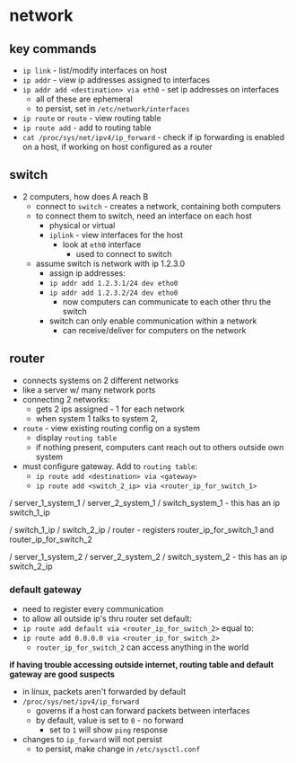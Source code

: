 # network

## key commands
- `ip link` - list/modify interfaces on host
- `ip addr` - view ip addresses assigned to interfaces
- `ip addr add <destination> via eth0` - set ip addresses on interfaces
    - all of these are ephemeral
    - to persist, set in `/etc/network/interfaces`
- `ip route` or `route` - view routing table
- `ip route add` - add to routing table
- `cat /proc/sys/net/ipv4/ip_forward` - check if ip forwarding is enabled on a host, if working on host configured as a router

## switch
- 2 computers, how does A reach B
    - connect to `switch` - creates a network, containing both computers
    - to connect them to switch, need an interface on each host 
        - physical or virtual
        - `iplink` - view interfaces for the host
            - look at `eth0` interface
                - used to connect to switch
    - assume switch is network with ip 1.2.3.0
        - assign ip addresses:
        - `ip addr add 1.2.3.1/24 dev etho0` 
        - `ip addr add 1.2.3.2/24 dev etho0` 
            - now computers can communicate to each other thru the switch
        - switch can only enable communication within a network
            - can receive/deliver for computers on the network

## router
- connects systems on 2 different networks
- like a server w/ many network ports
- connecting 2 networks:
    - gets 2 ips assigned - 1 for each network
    - when system 1 talks to system 2,
- `route` - view existing routing config on a system
    - display `routing table`
    - if nothing present, computers cant reach out to others outside own system
- must configure gateway. Add to `routing table`:
    - `ip route add <destination> via <gateway>`
    - `ip route add <switch_2_ip> via <router_ip_for_switch_1>`

/ server_1_system_1
/ server_2_system_1
/ switch_system_1 - this has an ip switch_1_ip

/ switch_1_ip
/ switch_2_ip
/ router - registers router_ip_for_switch_1 and router_ip_for_switch_2

/ server_1_system_2
/ server_2_system_2
/ switch_system_2 - this has an ip switch_2_ip

### default gateway
- need to register every communication
- to allow all outside ip's thru router set default:
- `ip route add default via <router_ip_for_switch_2>` equal to:
- `ip route add 0.0.0.0 via <router_ip_for_switch_2>`
    - `router_ip_for_switch_2` can access anything in the world

**if having trouble accessing outside internet, routing table and default gateway are good suspects**

- in linux, packets aren't forwarded by default
- `/proc/sys/net/ipv4/ip_forward`
    - governs if a host can forward packets between interfaces
    - by default, value is set to `0` - no forward
        - set to `1` will show `ping` response
- changes to `ip_forward` will not persist
    - to persist, make change in `/etc/sysctl.conf`
